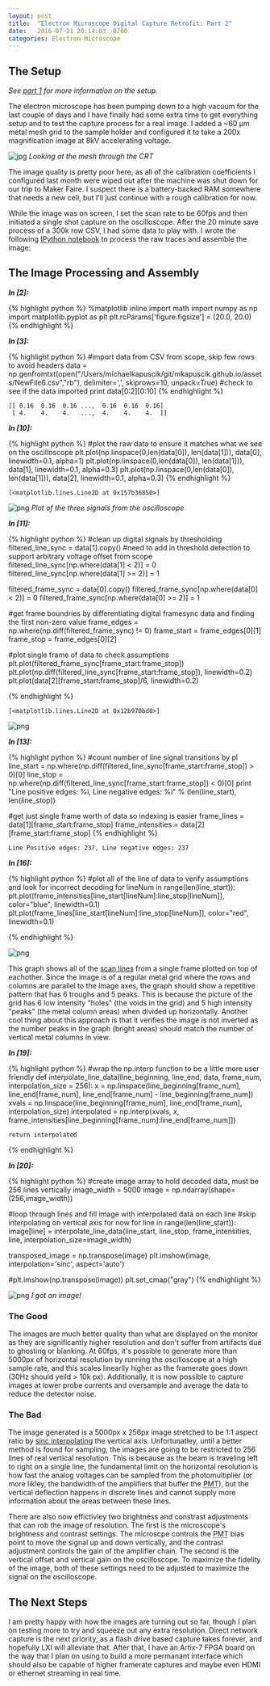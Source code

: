 ```yaml
---
layout: post
title:  "Electron Microscope Digital Capture Retrofit: Part 2"
date:   2016-07-21 20:14:03 -0700
categories: Electron Microscope
---
```

## The Setup ##

*See [part 1](/electron/microscope/2016/07/18/Electron-Microscope-Capture-Interface/) for more information on the setup.*

The electron microscope has been pumping down to a high vacuum for the last couple of days and I have finally had some extra time to get everything setup and to test the capture process for a real image. I added a ~60 μm metal mesh grid to the sample holder and configured it to take a 200x magnification image at 8kV accelerating voltage.

![jpg](/assets/IMG_3112.jpg)
*Looking at the mesh through the CRT*

The image quality is pretty poor here, as all of the calibration coefficients I configured last month were wiped out after the machine was shut down for our trip to Maker Faire. I suspect there is a battery-backed RAM somewhere that needs a new cell, but I'll just continue with a rough calibration for now.

While the image was on screen, I set the scan rate to be 60fps and then initiated a single shot capture on the oscilloscope. After the 20 minute save process of a 300k row CSV, I had some data to play with. I wrote the following [IPython notebook](http://jupyter.org/) to process the raw traces and assemble the image:

## The Image Processing and Assembly ##

***In [2]:***

{% highlight python %}
%matplotlib inline
import math
import numpy as np
import matplotlib.pyplot as plt
plt.rcParams['figure.figsize'] = (20.0, 20.0)
{% endhighlight %}

***In [3]:***

{% highlight python %}
#import data from CSV from scope, skip few rows to avoid headers
data = np.genfromtxt(open("/Users/michaelkapuscik/git/mkapuscik.github.io/assets/NewFile6.csv","rb"), delimiter=',', skiprows=10, unpack=True)
#check to see if the data imported
print data[0:2][0:10]
{% endhighlight %}

    [[ 0.16  0.16  0.16 ...,  0.16  0.16  0.16]
     [ 4.    4.    4.   ...,  4.    4.    4.  ]]


***In [10]:***

{% highlight python %}
#plot the raw data to ensure it matches what we see on the oscilloscope
plt.plot(np.linspace(0,len(data[0]), len(data[1])), data[0], linewidth=0.1, alpha=1)
plt.plot(np.linspace(0,len(data[0]), len(data[1])), data[1], linewidth=0.1, alpha=0.3)
plt.plot(np.linspace(0,len(data[0]), len(data[1])), data[2], linewidth=0.1, alpha=0.3)
{% endhighlight %}




    [<matplotlib.lines.Line2D at 0x157b36850>]



 
![png](/notebooks/microscope_files/microscope_2_1.png) 
*Plot of the three signals from the oscilloscope*

***In [11]:***

{% highlight python %}
#clean up digital signals by thresholding
filtered_line_sync = data[1].copy()
#need to add in threshold detection to support arbitrary voltage offset from scope
filtered_line_sync[np.where(data[1] < 2)] = 0
filtered_line_sync[np.where(data[1] >= 2)] = 1

filtered_frame_sync = data[0].copy()
filtered_frame_sync[np.where(data[0] < 2)] = 0
filtered_frame_sync[np.where(data[0] >= 2)] = 1

#get frame boundries by differentiating digital framesync data and finding the first non-zero value
frame_edges = np.where(np.diff(filtered_frame_sync) != 0)
frame_start = frame_edges[0][1]
frame_stop = frame_edges[0][2]

#plot single frame of data to check assumptions
plt.plot(filtered_frame_sync[frame_start:frame_stop])
plt.plot(np.diff(filtered_line_sync[frame_start:frame_stop]), linewidth=0.2)
plt.plot(data[2][frame_start:frame_stop]/6, linewidth=0.2)

{% endhighlight %}




    [<matplotlib.lines.Line2D at 0x12b970bd0>]



 
![png](/notebooks/microscope_files/microscope_3_1.png) 


***In [13]:***

{% highlight python %}
#count number of line signal transitions by pl
line_start = np.where(np.diff(filtered_line_sync[frame_start:frame_stop]) > 0)[0]
line_stop = np.where(np.diff(filtered_line_sync[frame_start:frame_stop]) < 0)[0]
print "Line positive edges: %i, Line negative edges: %i" % (len(line_start), len(line_stop))

#get just single frame worth of data so indexing is easier
frame_lines = data[1][frame_start:frame_stop]
frame_intensities = data[2][frame_start:frame_stop]
{% endhighlight %}

    Line Positive edges: 237, Line negative edges: 237


***In [16]:***

{% highlight python %}
#plot all of the line of data to verify assumptions and look for incorrect decoding
for lineNum in range(len(line_start)):
    plt.plot(frame_intensities[line_start[lineNum]:line_stop[lineNum]], color="blue", linewidth=0.1)
    plt.plot(frame_lines[line_start[lineNum]:line_stop[lineNum]], color="red", linewidth=0.1)

{% endhighlight %}

 
![png](/notebooks/microscope_files/microscope_5_0.png) 

This graph shows all of the [scan lines](https://en.wikipedia.org/wiki/Scan_line) from a single frame plotted on top of eachother. Since the image is of a regular metal grid where the rows and columns are parallel to the image axes, the graph should show a repetitive pattern that has 6 troughs and 5 peaks. This is because the picture of the grid has 6 low intensity "holes" (the voids in the grid) and 5 high intensity "peaks" (the metal column areas) when divided up horizontally. Another cool thing about this approach is that it verifies the image is not inverted as the number peaks in the graph (bright areas) should match the number of vertical metal columns in view.


***In [19]:***

{% highlight python %}
#wrap the np.interp function to be a little more user friendly
def interpolate_line_data(line_beginning, line_end, data, frame_num, interpolation_size = 256):
    x = np.linspace(line_beginning[frame_num], line_end[frame_num], line_end[frame_num] - line_beginning[frame_num])
    xvals = np.linspace(line_beginning[frame_num], line_end[frame_num], interpolation_size)
    interpolated = np.interp(xvals, x, frame_intensities[line_beginning[frame_num]:line_end[frame_num]])
    
    return interpolated
{% endhighlight %}

***In [20]:***

{% highlight python %}
#create image array to hold decoded data, must be 256 lines vertically
image_width = 5000
image = np.ndarray(shape=(256,image_width))

#loop through lines and fill image with interpolated data on each line
#skip interpolating on vertical axis for now
for line in range(len(line_start)):
    image[line] = interpolate_line_data(line_start, line_stop, frame_intensities, line, interpolation_size=image_width)
    
transposed_image = np.transpose(image)
plt.imshow(image, interpolation='sinc', aspect='auto')
    
#plt.imshow(np.transpose(image))
plt.set_cmap("gray")
{% endhighlight %}

 
![png](/notebooks/microscope_files/microscope_7_0.png)
*I got an image!*

### The Good ###
The images are much better quality than what are displayed on the monitor as they are significantly higher resolution and don't suffer from artifacts due to ghosting or blanking. At 60fps, it's possible to generate more than 5000px of horizontal resolution by running the oscilloscope at a high sample rate, and this scales linearlly higher as the framerate goes down (30Hz should yeild > 10k px). Additionally, it is now possible to capture images at lower probe currents and oversample and average the data to reduce the detector noise.

### The Bad ###

The image generated is a 5000px x 256px image stretched to be 1:1 aspect ratio by [sinc interpolating](https://en.wikipedia.org/wiki/Whittaker%E2%80%93Shannon_interpolation_formula) the vertical axis. Unfortunatley, until a better method is found for sampling, the images are going to be restricted to 256 lines of real vertical resolution. This is because as the beam is traveling left to right on a single line, the fundamental limit on the horizontal resolution is how fast the analog voltages can be sampled from the photomultiplier (or more likley, the bandwidth of the amplifiers that buffer the  <abbr title="Photomultiplier Tube">PMT</abbr>), but the vertical deflection happens in discrete lines and cannot supply more information about the areas between these lines.

There are also now effictivley two brightness and constrast adjustments that can rob the image of resolution. The first is the microscope's brightness and contrast settings.  The microscpe controls the <abbr title="Photomultiplier Tube">PMT</abbr> bias point to move the signal up and down vertically, and the contrast adjustment controls the gain of the amplifier chain. The second is the vertical offset and vertical gain on the oscilloscope. To maximize the fidelity of the image, both of these settings need to be adjusted to maximize the signal on the oscilloscope.

## The Next Steps ##

I am pretty happy with how the images are turning out so far, though I plan on testing more to try and squeeze out any extra resolution. Direct network capture is the next priority, as a flash drive based capture takes forever, and hopefully LXI will alleviate that. After that, I have an Artix-7 FPGA board on the way that I plan on using to build a more permanant interface which should also be capable of higher framerate captures and maybe even HDMI or ethernet streaming in real time.
